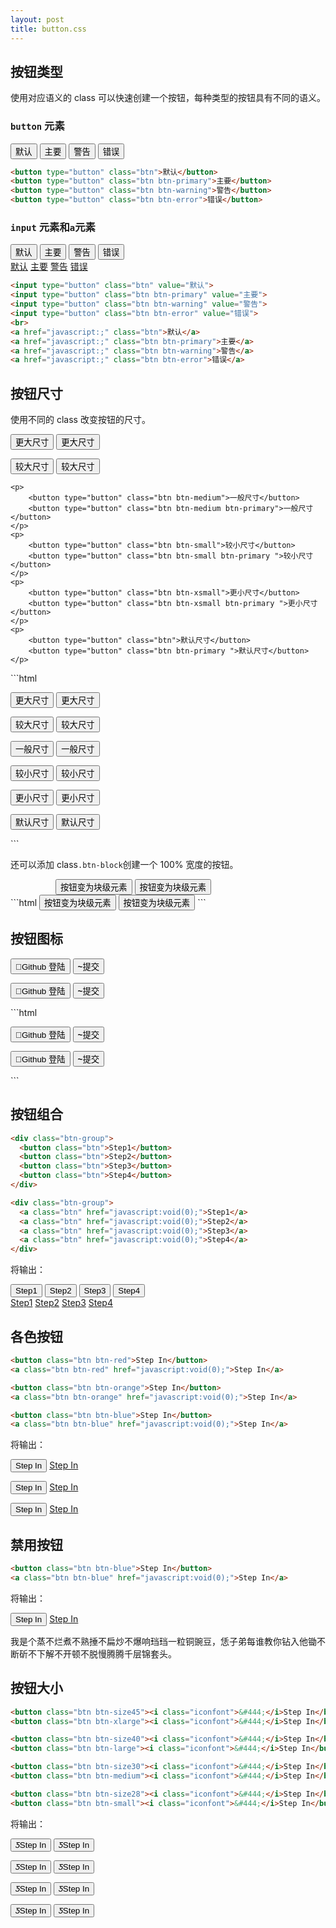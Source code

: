 ```yaml
---
layout: post
title: button.css
---
```


## 按钮类型

使用对应语义的 class 可以快速创建一个按钮，每种类型的按钮具有不同的语义。

### ```button``` 元素

<div class="type-demo">
    <button type="button" class="btn">默认</button>
    <button type="button" class="btn btn-primary">主要</button>
    <button type="button" class="btn btn-warning">警告</button>
    <button type="button" class="btn btn-error">错误</button>
</div>

```html
<button type="button" class="btn">默认</button>
<button type="button" class="btn btn-primary">主要</button>
<button type="button" class="btn btn-warning">警告</button>
<button type="button" class="btn btn-error">错误</button>
```


### ```input``` 元素和```a```元素

<div class="type-demo">
    <input type="button" class="btn" value="默认">
    <input type="button" class="btn btn-primary" value="主要">
    <input type="button" class="btn btn-warning" value="警告">
    <input type="button" class="btn btn-error" value="错误">
    <br>
    <a href="javascript:;" class="btn">默认</a>
    <a href="javascript:;" class="btn btn-primary">主要</a>
    <a href="javascript:;" class="btn btn-warning">警告</a>
    <a href="javascript:;" class="btn btn-error">错误</a>
</div>

```html
<input type="button" class="btn" value="默认">
<input type="button" class="btn btn-primary" value="主要">
<input type="button" class="btn btn-warning" value="警告">
<input type="button" class="btn btn-error" value="错误">
<br>
<a href="javascript:;" class="btn">默认</a>
<a href="javascript:;" class="btn btn-primary">主要</a>
<a href="javascript:;" class="btn btn-warning">警告</a>
<a href="javascript:;" class="btn btn-error">错误</a>
```

## 按钮尺寸

使用不同的 class 改变按钮的尺寸。

<div class="type-demo">
    <p>
        <button type="button" class="btn btn-xlarge">更大尺寸</button>
        <button type="button" class="btn btn-xlarge btn-primary">更大尺寸</button>
    </p>
    <p>
        <button type="button" class="btn btn-large">较大尺寸</button>
        <button type="button" class="btn btn-large btn-primary">较大尺寸</button>
    </p>
    
    <p>
        <button type="button" class="btn btn-medium">一般尺寸</button>
        <button type="button" class="btn btn-medium btn-primary">一般尺寸</button>
    </p>
    <p>
        <button type="button" class="btn btn-small">较小尺寸</button>
        <button type="button" class="btn btn-small btn-primary ">较小尺寸</button>
    </p>
    <p>
        <button type="button" class="btn btn-xsmall">更小尺寸</button>
        <button type="button" class="btn btn-xsmall btn-primary ">更小尺寸</button>
    </p>
    <p>
        <button type="button" class="btn">默认尺寸</button>
        <button type="button" class="btn btn-primary ">默认尺寸</button>
    </p>
</div>
```html
<p>
    <button type="button" class="btn btn-xlarge">更大尺寸</button>
    <button type="button" class="btn btn-xlarge btn-primary">更大尺寸</button>
</p>
<p>
    <button type="button" class="btn btn-large">较大尺寸</button>
    <button type="button" class="btn btn-large btn-primary">较大尺寸</button>
</p>

<p>
    <button type="button" class="btn btn-medium">一般尺寸</button>
    <button type="button" class="btn btn-medium btn-primary">一般尺寸</button>
</p>
<p>
    <button type="button" class="btn btn-small">较小尺寸</button>
    <button type="button" class="btn btn-small btn-primary">较小尺寸</button>
</p>
<p>
    <button type="button" class="btn btn-xsmall">更小尺寸</button>
    <button type="button" class="btn btn-xsmall btn-primary">更小尺寸</button>
</p>
<p>
    <button type="button" class="btn">默认尺寸</button>
    <button type="button" class="btn btn-primary">默认尺寸</button>
</p>
```

还可以添加 class```.btn-block```创建一个 100% 宽度的按钮。

<div class="type-demo">
    <div class="well" style="width: 360px; margin: auto;">
        <button type="button" class="btn btn-block btn-large">按钮变为块级元素</button>
        <button type="button" class="btn btn-block btn-large btn-primary">按钮变为块级元素</button>
    </div>
</div>
```html
<button type="button" class="btn btn-block btn-large">按钮变为块级元素</button>
<button type="button" class="btn btn-block btn-large btn-primary">按钮变为块级元素</button>
```

## 按钮图标
<div class="type-demo">
    <p>
        <button class="btn"><b class="iconfont">&#61464;</b>Github 登陆</button>
        <button class="btn btn-large btn-primary"><b class="iconfont">&#126;</b>提交</button>
    </p>
    <p>
        <button class="btn"><b class="iconfont">&#61464;</b>Github 登陆</button>
        <button class="btn btn-large btn-primary"><b class="iconfont">&#126;</b>提交</button>
    </p>
```html
<p>
    <button class="btn"><b class="iconfont">&#61464;</b>Github 登陆</button>
    <button class="btn btn-large btn-primary"><b class="iconfont">&#126;</b>提交</button>
</p>
<p>
    <button class="btn"><b class="iconfont">&#61464;</b>Github 登陆</button>
    <button class="btn btn-large btn-primary"><b class="iconfont">&#126;</b>提交</button>
</p>
```
</div>


## 按钮组合

```html
<div class="btn-group">
  <button class="btn">Step1</button>
  <button class="btn">Step2</button>
  <button class="btn">Step3</button>
  <button class="btn">Step4</button>
</div>

<div class="btn-group">
  <a class="btn" href="javascript:void(0);">Step1</a>
  <a class="btn" href="javascript:void(0);">Step2</a>
  <a class="btn" href="javascript:void(0);">Step3</a>
  <a class="btn" href="javascript:void(0);">Step4</a>
</div>
```

将输出：

<div class="btn-group">
  <button class="btn">Step1</button>
  <button class="btn">Step2</button>
  <button class="btn">Step3</button>
  <button class="btn">Step4</button>
</div>

<div class="btn-group">
  <a class="btn" href="javascript:void(0);">Step1</a>
  <a class="btn" href="javascript:void(0);">Step2</a>
  <a class="btn" href="javascript:void(0);">Step3</a>
  <a class="btn" href="javascript:void(0);">Step4</a>
</div>

## 各色按钮

```html
<button class="btn btn-red">Step In</button>
<a class="btn btn-red" href="javascript:void(0);">Step In</a>

<button class="btn btn-orange">Step In</button>
<a class="btn btn-orange" href="javascript:void(0);">Step In</a>

<button class="btn btn-blue">Step In</button>
<a class="btn btn-blue" href="javascript:void(0);">Step In</a>
```

将输出：

<button class="btn btn-red">Step In</button>
<a class="btn btn-red" href="javascript:void(0);">Step In</a>

<button class="btn btn-orange">Step In</button>
<a class="btn btn-orange" href="javascript:void(0);">Step In</a>

<button class="btn btn-blue">Step In</button>
<a class="btn btn-blue" href="javascript:void(0);">Step In</a>


## 禁用按钮

```html
<button class="btn btn-blue">Step In</button>
<a class="btn btn-blue" href="javascript:void(0);">Step In</a>
```

将输出：

<button class="btn btn-disabled">Step In</button>
<a class="btn btn-disabled" href="javascript:void(0);">Step In</a>
<div class="ellipsis">我是个蒸不烂煮不熟捶不扁炒不爆响珰珰一粒铜豌豆，恁子弟每谁教你钻入他锄不断斫不下解不开顿不脱慢腾腾千层锦套头。</div>

## 按钮大小

```html
<button class="btn btn-size45"><i class="iconfont">&#444;</i>Step In</button>
<button class="btn btn-xlarge"><i class="iconfont">&#444;</i>Step In</button>

<button class="btn btn-size40"><i class="iconfont">&#444;</i>Step In</button>
<button class="btn btn-large"><i class="iconfont">&#444;</i>Step In</button>

<button class="btn btn-size30"><i class="iconfont">&#444;</i>Step In</button>
<button class="btn btn-medium"><i class="iconfont">&#444;</i>Step In</button>

<button class="btn btn-size28"><i class="iconfont">&#444;</i>Step In</button>
<button class="btn btn-small"><i class="iconfont">&#444;</i>Step In</button>
```

将输出：

<button class="btn btn-size45"><i class="iconfont">&#444;</i>Step In</button>
<button class="btn btn-xlarge"><i class="iconfont">&#444;</i>Step In</button>

<button class="btn btn-size40"><i class="iconfont">&#444;</i>Step In</button>
<button class="btn btn-large"><i class="iconfont">&#444;</i>Step In</button>

<button class="btn btn-size30"><i class="iconfont">&#444;</i>Step In</button>
<button class="btn btn-medium"><i class="iconfont">&#444;</i>Step In</button>

<button class="btn btn-size28"><i class="iconfont">&#444;</i>Step In</button>
<button class="btn btn-small"><i class="iconfont">&#444;</i>Step In</button>
